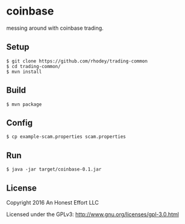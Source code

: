 # coinbase

messing around with coinbase trading.

## Setup
```
$ git clone https://github.com/rhodey/trading-common
$ cd trading-common/
$ mvn install
```

## Build
```
$ mvn package
```

## Config
```
$ cp example-scam.properties scam.properties
```

## Run
```
$ java -jar target/coinbase-0.1.jar
```

## License

Copyright 2016 An Honest Effort LLC

Licensed under the GPLv3: http://www.gnu.org/licenses/gpl-3.0.html
